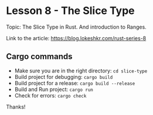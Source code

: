 # Lesson 8 - The Slice Type

Topic: The Slice Type in Rust. And introduction to Ranges.

Link to the article: https://blog.lokeshkr.com/rust-series-8

## Cargo commands

- Make sure you are in the right directory: `cd slice-type`
- Build project for debugging: `cargo build`
- Build project for a release: `cargo build --release`
- Build and Run project: `cargo run`
- Check for errors: `cargo check`

Thanks!